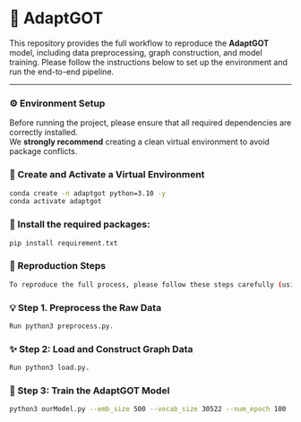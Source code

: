 
# 🧠 AdaptGOT

This repository provides the full workflow to reproduce the **AdaptGOT** model, including data preprocessing, graph construction, and model training. Please follow the instructions below to set up the environment and run the end-to-end pipeline.

---

### ⚙️ Environment Setup

Before running the project, please ensure that all required dependencies are correctly installed.  
We **strongly recommend** creating a clean virtual environment to avoid package conflicts.

### 🧮 Create and Activate a Virtual Environment

```bash
conda create -n adaptgot python=3.10 -y
conda activate adaptgot
```

### 🧱 Install the required packages:

```bash
pip install requirement.txt
```

### 🚀 Reproduction Steps

```bash
To reproduce the full process, please follow these steps carefully (using **`yelp_la`** as an example):
```

### 💡 Step 1. Preprocess the Raw Data

```bash
Run python3 preprocess.py.  
```

### ✨ Step 2: Load and Construct Graph Data

```bash
Run python3 load.py.  
```

### 🧩 Step 3: Train the AdaptGOT Model

```bash
python3 ourModel.py --emb_size 500 --vocab_size 30522 --num_epoch 100 --edge_feature_size 32
```
